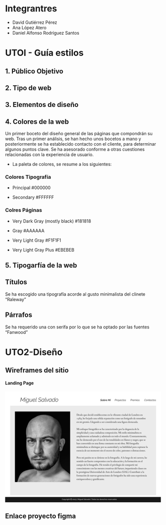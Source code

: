 # Integrantres
- David Gutiérrez Pérez
- Ana López Atero
- Daniel Alfonso Rodríguez Santos

# UTOI - Guía estilos
## 1. Público Objetivo
## 2. Tipo de web
## 3. Elementos de diseño
## 4. Colores de la web
Un primer boceto del diseño general de las páginas que compondrán su web. 
Tras un primer análisis, se han hecho unos bocetos a mano y posteriormente se ha establecido contacto con el cliente, para determinar algunos puntos clave. Se ha asesorado conforme a otras cuestiones relacionadas con la experiencia de usuario.

* La paleta de colores, se resume a los siguientes:

### Colores Tipografía
- Principal
#000000

- Secondary
#FFFFFF

### Colres Páginas
- Very Dark Gray (mostly black)
#181818

- Gray
#AAAAAA

- Very Light Gray 
#F1F1F1

- Very Light Gray Plus
#EBEBEB



## 5. Tipogarfía de la web
## Títulos
Se ha escogido una tipografía acorde al gusto minimalista del clinete “Raleway”

## Párrafos
Se ha requerido una con serifa por lo que se ha optado por las fuentes “Fanwood”

# UTO2-Diseño
## Wireframes del sitio
#### Landing Page
![Landing Page](https://github.com/dgutper960/diw_sitio_MiguelSalvado/blob/master/src/assets/images/wireframes/Miguel%20Salvado%20-%20Landyng%20Page%20_%20Sobre%20Mi.png)

## Enlace proyecto figma 

